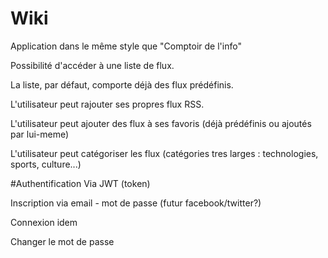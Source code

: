 # Wiki

Application dans le même style que "Comptoir de l'info"

Possibilité d'accéder à une liste de flux.

La liste, par défaut, comporte déjà des flux prédéfinis.

L'utilisateur peut rajouter ses propres flux RSS.

L'utilisateur peut ajouter des flux à ses favoris (déjà prédéfinis ou ajoutés par lui-meme) 

L'utilisateur peut catégoriser les flux (catégories tres larges : technologies, sports, culture...)


#Authentification 
Via JWT (token)

Inscription via email - mot de passe (futur facebook/twitter?)

Connexion idem

Changer le mot de passe
